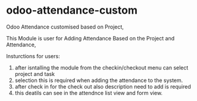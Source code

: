 # odoo-attendance-custom
Odoo Attendance customised based on Project,

This Module is user for Adding Attendance Based on the Project and Attendance,

Insturctions for users:
1. after isntalling the module from the checkin/checkout menu can select project and task
2. selection this is required when adding the attendance to the system.
3. after check in for the check out also description need to add is required
4. this deatils can see in the attendnce list view and form view.
